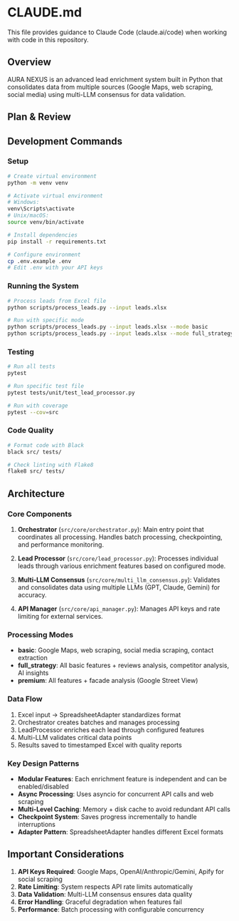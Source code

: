 # CLAUDE.md

This file provides guidance to Claude Code (claude.ai/code) when working with code in this repository.

## Overview

AURA NEXUS is an advanced lead enrichment system built in Python that consolidates data from multiple sources (Google Maps, web scraping, social media) using multi-LLM consensus for data validation.

## Plan & Review


## Development Commands

### Setup
```bash
# Create virtual environment
python -m venv venv

# Activate virtual environment
# Windows:
venv\Scripts\activate
# Unix/macOS:
source venv/bin/activate

# Install dependencies
pip install -r requirements.txt

# Configure environment
cp .env.example .env
# Edit .env with your API keys
```

### Running the System
```bash
# Process leads from Excel file
python scripts/process_leads.py --input leads.xlsx

# Run with specific mode
python scripts/process_leads.py --input leads.xlsx --mode basic
python scripts/process_leads.py --input leads.xlsx --mode full_strategy
```

### Testing
```bash
# Run all tests
pytest

# Run specific test file
pytest tests/unit/test_lead_processor.py

# Run with coverage
pytest --cov=src
```

### Code Quality
```bash
# Format code with Black
black src/ tests/

# Check linting with Flake8
flake8 src/ tests/
```

## Architecture

### Core Components

1. **Orchestrator** (`src/core/orchestrator.py`): Main entry point that coordinates all processing. Handles batch processing, checkpointing, and performance monitoring.

2. **Lead Processor** (`src/core/lead_processor.py`): Processes individual leads through various enrichment features based on configured mode.

3. **Multi-LLM Consensus** (`src/core/multi_llm_consensus.py`): Validates and consolidates data using multiple LLMs (GPT, Claude, Gemini) for accuracy.

4. **API Manager** (`src/core/api_manager.py`): Manages API keys and rate limiting for external services.

### Processing Modes

- **basic**: Google Maps, web scraping, social media scraping, contact extraction
- **full_strategy**: All basic features + reviews analysis, competitor analysis, AI insights
- **premium**: All features + facade analysis (Google Street View)

### Data Flow

1. Excel input → SpreadsheetAdapter standardizes format
2. Orchestrator creates batches and manages processing
3. LeadProcessor enriches each lead through configured features
4. Multi-LLM validates critical data points
5. Results saved to timestamped Excel with quality reports

### Key Design Patterns

- **Modular Features**: Each enrichment feature is independent and can be enabled/disabled
- **Async Processing**: Uses asyncio for concurrent API calls and web scraping
- **Multi-Level Caching**: Memory + disk cache to avoid redundant API calls
- **Checkpoint System**: Saves progress incrementally to handle interruptions
- **Adapter Pattern**: SpreadsheetAdapter handles different Excel formats

## Important Considerations

1. **API Keys Required**: Google Maps, OpenAI/Anthropic/Gemini, Apify for social scraping
2. **Rate Limiting**: System respects API rate limits automatically
3. **Data Validation**: Multi-LLM consensus ensures data quality
4. **Error Handling**: Graceful degradation when features fail
5. **Performance**: Batch processing with configurable concurrency